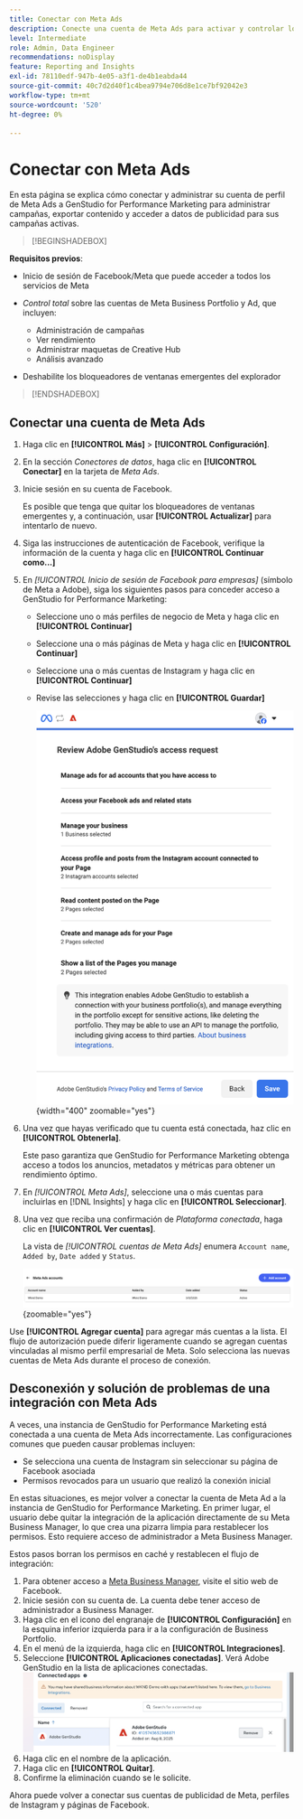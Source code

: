 ```yaml
---
title: Conectar con Meta Ads
description: Conecte una cuenta de Meta Ads para activar y controlar los anuncios y los contenidos con Adobe GenStudio for Performance Marketing.
level: Intermediate
role: Admin, Data Engineer
recommendations: noDisplay
feature: Reporting and Insights
exl-id: 78110edf-947b-4e05-a3f1-de4b1eabda44
source-git-commit: 40c7d2d40f1c4bea9794e706d8e1ce7bf92042e3
workflow-type: tm+mt
source-wordcount: '520'
ht-degree: 0%

---
```


# Conectar con Meta Ads

En esta página se explica cómo conectar y administrar su cuenta de perfil de Meta Ads a GenStudio for Performance Marketing para administrar campañas, exportar contenido y acceder a datos de publicidad para sus campañas activas.

>[!BEGINSHADEBOX]

**Requisitos previos**:

- Inicio de sesión de Facebook/Meta que puede acceder a todos los servicios de Meta

- _Control total_ sobre las cuentas de Meta Business Portfolio y Ad, que incluyen:

   - Administración de campañas
   - Ver rendimiento
   - Administrar maquetas de Creative Hub
   - Análisis avanzado

- Deshabilite los bloqueadores de ventanas emergentes del explorador

>[!ENDSHADEBOX]

## Conectar una cuenta de Meta Ads

1. Haga clic en **[!UICONTROL Más]** > **[!UICONTROL Configuración]**.

1. En la sección _Conectores de datos_, haga clic en **[!UICONTROL Conectar]** en la tarjeta de _Meta Ads_.

1. Inicie sesión en su cuenta de Facebook.

   Es posible que tenga que quitar los bloqueadores de ventanas emergentes y, a continuación, usar **[!UICONTROL Actualizar]** para intentarlo de nuevo.

1. Siga las instrucciones de autenticación de Facebook, verifique la información de la cuenta y haga clic en **[!UICONTROL Continuar como...]**

1. En _[!UICONTROL Inicio de sesión de Facebook para empresas]_ (símbolo de Meta a Adobe), siga los siguientes pasos para conceder acceso a GenStudio for Performance Marketing:

   - Seleccione uno o más perfiles de negocio de Meta y haga clic en **[!UICONTROL Continuar]**
   - Seleccione una o más páginas de Meta y haga clic en **[!UICONTROL Continuar]**
   - Seleccione una o más cuentas de Instagram y haga clic en **[!UICONTROL Continuar]**
   - Revise las selecciones y haga clic en **[!UICONTROL Guardar]**

     ![Revisar selecciones](/help/assets/meta/meta-review-selections.png "Revisar selecciones"){width="400" zoomable="yes"}

1. Una vez que hayas verificado que tu cuenta está conectada, haz clic en **[!UICONTROL Obtenerla]**.

   Este paso garantiza que GenStudio for Performance Marketing obtenga acceso a todos los anuncios, metadatos y métricas para obtener un rendimiento óptimo.

1. En _[!UICONTROL Meta Ads]_, seleccione una o más cuentas para incluirlas en [!DNL Insights] y haga clic en **[!UICONTROL Seleccionar]**.

1. Una vez que reciba una confirmación de _Plataforma conectada_, haga clic en **[!UICONTROL Ver cuentas]**.

   La vista de _[!UICONTROL cuentas de Meta Ads]_ enumera `Account name`, `Added by`, `Date added` y `Status`.

   ![Lista de cuentas de Meta](/help/assets/meta/meta-accounts-list.png "Lista de cuentas de Meta conectadas"){zoomable="yes"}

Use **[!UICONTROL Agregar cuenta]** para agregar más cuentas a la lista. El flujo de autorización puede diferir ligeramente cuando se agregan cuentas vinculadas al mismo perfil empresarial de Meta. Solo selecciona las nuevas cuentas de Meta Ads durante el proceso de conexión.

## Desconexión y solución de problemas de una integración con Meta Ads

A veces, una instancia de GenStudio for Performance Marketing está conectada a una cuenta de Meta Ads incorrectamente. Las configuraciones comunes que pueden causar problemas incluyen:

- Se selecciona una cuenta de Instagram sin seleccionar su página de Facebook asociada
- Permisos revocados para un usuario que realizó la conexión inicial

En estas situaciones, es mejor volver a conectar la cuenta de Meta Ad a la instancia de GenStudio for Performance Marketing. En primer lugar, el usuario debe quitar la integración de la aplicación directamente de su Meta Business Manager, lo que crea una pizarra limpia para restablecer los permisos. Esto requiere acceso de administrador a Meta Business Manager.

Estos pasos borran los permisos en caché y restablecen el flujo de integración:

1. Para obtener acceso a [Meta Business Manager](https://business.facebook.com), visite el sitio web de Facebook.
1. Inicie sesión con su cuenta de. La cuenta debe tener acceso de administrador a Business Manager.
1. Haga clic en el icono del engranaje de **[!UICONTROL Configuración]** en la esquina inferior izquierda para ir a la configuración de Business Portfolio.
1. En el menú de la izquierda, haga clic en **[!UICONTROL Integraciones]**.
1. Seleccione **[!UICONTROL Aplicaciones conectadas]**. Verá Adobe GenStudio en la lista de aplicaciones conectadas.
   ![Aplicaciones conectadas de Meta Business Manager](./meta-connected-apps.png "Panel de aplicaciones conectadas de Meta Business Manager")
1. Haga clic en el nombre de la aplicación.
1. Haga clic en **[!UICONTROL Quitar]**.
1. Confirme la eliminación cuando se le solicite.

Ahora puede volver a conectar sus cuentas de publicidad de Meta, perfiles de Instagram y páginas de Facebook.
